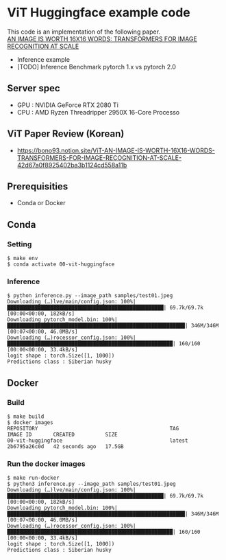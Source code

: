# ViT Huggingface example code
This code is an implementation of the following paper.  
[AN IMAGE IS WORTH 16X16 WORDS: TRANSFORMERS FOR IMAGE RECOGNITION AT SCALE](https://arxiv.org/pdf/2010.11929.pdf)
- Inference example
- [TODO] Inference Benchmark pytorch 1.x vs pytorch 2.0

## Server spec
- GPU : NVIDIA GeForce RTX 2080 Ti
- CPU : AMD Ryzen Threadripper 2950X 16-Core Processo

## ViT Paper Review (Korean)
- https://bono93.notion.site/ViT-AN-IMAGE-IS-WORTH-16X16-WORDS-TRANSFORMERS-FOR-IMAGE-RECOGNITION-AT-SCALE-42d67a0f8925402ba3b1124cd558a11b

## Prerequisities
- Conda or Docker

## Conda
### Setting
```
$ make env
$ conda activate 00-vit-huggingface

```
### Inference
```
$ python inference.py --image_path samples/test01.jpeg
Downloading (…)lve/main/config.json: 100%|███████████████████████████████████████████████████| 69.7k/69.7k [00:00<00:00, 182kB/s]
Downloading pytorch_model.bin: 100%|██████████████████████████████████████████████████████████| 346M/346M [00:07<00:00, 46.0MB/s]
Downloading (…)rocessor_config.json: 100%|██████████████████████████████████████████████████████| 160/160 [00:00<00:00, 33.4kB/s]
logit shape : torch.Size([1, 1000])
Predictions class : Siberian husky
```

## Docker
### Build
```
$ make build
$ docker images
REPOSITORY                                           TAG                                       IMAGE ID       CREATED          SIZE
00-vit-huggingface                                   latest                                    2b6795a26c0d   42 seconds ago   17.5GB
```

### Run the docker images
```
$ make run-docker
$ python3 inference.py --image_path samples/test01.jpeg
Downloading (…)lve/main/config.json: 100%|███████████████████████████████████████████████████| 69.7k/69.7k [00:00<00:00, 182kB/s]
Downloading pytorch_model.bin: 100%|██████████████████████████████████████████████████████████| 346M/346M [00:07<00:00, 46.0MB/s]
Downloading (…)rocessor_config.json: 100%|██████████████████████████████████████████████████████| 160/160 [00:00<00:00, 33.4kB/s]
logit shape : torch.Size([1, 1000])
Predictions class : Siberian husky
```